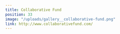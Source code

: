 ```yaml
---
title: Collaborative Fund
position: 33
image: "/uploads/gallery__collaborative-fund.png"
link: http://www.collaborativefund.com/
---
```


